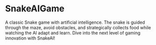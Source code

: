 # SnakeAIGame
A classic Snake game with artificial intelligence. The snake is guided through the maze, avoid obstacles, and strategically collects food while watching the AI adapt and learn. Dive into the next level of gaming innovation with SnakeAI!

